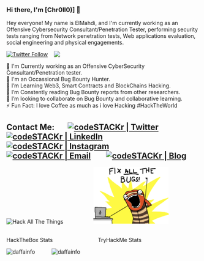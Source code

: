 ### Hi there, I'm [Chr0ll0)] 👋

Hey everyone! My name is ElMahdi, and I'm currently working as an Offensive Cybersecurity Consultant/Penetration Tester, performing security tests ranging from Network penetration tests, Web applications evaluation, social engineering and physical engagements.

[![Twitter Follow](https://img.shields.io/twitter/follow/elmahdibenrais?color=1DA1F2&logo=twitter&style=for-the-badge)](https://twitter.com/intent/follow?screen_name=elmahdibenrais)
<img align='right' src="https://github-readme-stats.vercel.app/api?username=elmahdibenrais&show_icons=true&theme=radical" width="380">

🔭 I'm Currently working as an Offensive CyberSecurity Consultant/Penetration tester.<br/>
🐞 I'm an Occassional Bug Bounty Hunter.<br/>
📖 I’m Learning Web3, Smart Contracts and BlockChains Hacking.<br/>
📖 I’m Constently reading Bug Bounty reports from other researchers.<br/>
👯 I’m looking to collaborate on Bug Bounty and collaborative learning.<br/>
⚡️ Fun Fact: I love Coffee as much as i love Hacking #HackTheWorld<br/>

## Contact Me: &nbsp;&nbsp;&nbsp;&nbsp;&nbsp;&nbsp;[<img align="bottom" alt="codeSTACKr | Twitter" width="26px" src="https://img.icons8.com/?size=512&id=13963&format=png" />][twitter] &nbsp;&nbsp;&nbsp;&nbsp;&nbsp;&nbsp; [<img align="bottom" alt="codeSTACKr | LinkedIn" width="26px" src="https://img.icons8.com/?size=512&id=xuvGCOXi8Wyg&format=png" />][linkedin]  &nbsp;&nbsp;&nbsp;&nbsp;&nbsp;&nbsp; [<img align="bottom" alt="codeSTACKr | Instagram" width="26px" src="https://img.icons8.com/?size=512&id=Xy10Jcu1L2Su&format=png" />][instagram] &nbsp;&nbsp;&nbsp;&nbsp;&nbsp;&nbsp; [<img align="bottom" alt="codeSTACKr | Email" width="26px" src="https://img.icons8.com/color/48/000000/email.png" />][email]  &nbsp;&nbsp;&nbsp;&nbsp;&nbsp;&nbsp; [<img align="bottom" alt="codeSTACKr | Blog" width="26px" src="https://img.icons8.com/color/48/000000/domain.png" />][blog]


[twitter]: https://twitter.com/elmahdibenrais
[instagram]: https://instagram.com/elmahdi_benrais
[linkedin]: https://www.linkedin.com/in/elmahdibenrais/
[email]: mailto:elmahdibenrs@gmail.com
[blog]: https://elmahdibenrais.github.io/

<p align="left">
  <img width="39%" src="https://i.kym-cdn.com/photos/images/original/001/209/715/032.png" alt="Hack All The Things" /> &nbsp;&nbsp;&nbsp;&nbsp;&nbsp;&nbsp;&nbsp;&nbsp;&nbsp;&nbsp;&nbsp;&nbsp;&nbsp;&nbsp;&nbsp;&nbsp;&nbsp;&nbsp;
  <img width="39%" src="https://raw.githubusercontent.com/streghstreek/streghstreek/main/fix.png" alt="Fix All The Bugs" />
</p>
<br/>
 HackTheBox Stats &nbsp;&nbsp;&nbsp;&nbsp;&nbsp;&nbsp;&nbsp;&nbsp;&nbsp;&nbsp;&nbsp;&nbsp;&nbsp;&nbsp;&nbsp;&nbsp;&nbsp;&nbsp;&nbsp;&nbsp;&nbsp;&nbsp;&nbsp;&nbsp;&nbsp;&nbsp;&nbsp;&nbsp;  TryHackMe Stats

![daffainfo](https://www.hackthebox.eu/badge/image/165850) &nbsp;&nbsp;&nbsp;&nbsp;&nbsp;&nbsp;&nbsp;&nbsp;&nbsp; ![daffainfo](https://tryhackme-badges.s3.amazonaws.com/Chrollo404.png)

